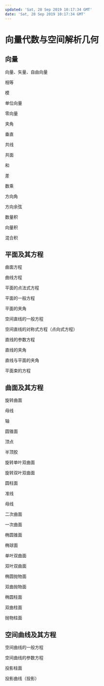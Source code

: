 ```yaml
---
updated: 'Sat, 28 Sep 2019 10:17:34 GMT'
date: 'Sat, 28 Sep 2019 10:17:34 GMT'
---
```


# 向量代数与空间解析几何

## 向量

向量、矢量、自由向量

相等

模

单位向量

零向量

夹角

垂直

共线

共面

和

差

数乘

方向角

方向余弦

数量积

向量积

混合积

## 平面及其方程

曲面方程

曲线方程

平面的点法式方程

平面的一般方程

平面的夹角

空间直线的一般方程

空间直线的对称式方程（点向式方程）

直线的参数方程

直线的夹角

直线与平面的夹角

平面束的方程

## 曲面及其方程

旋转曲面

母线

轴

圆锥面

顶点

半顶胶

旋转单叶双曲面

旋转双叶双曲面

圆柱面

准线

母线

二次曲面

一次曲面

椭圆锥面

椭球面

单叶双曲面

双叶双曲面

椭圆抛物面

双曲抛物面

椭圆柱面

双曲柱面

抛物柱面

## 空间曲线及其方程

空间曲线的一般方程

空间曲线的参数方程

投影柱面

投影曲线（投影）

